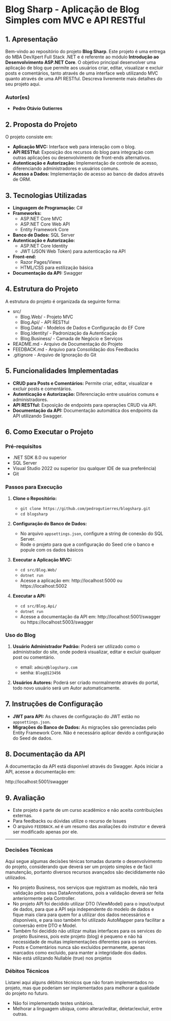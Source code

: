 # **Blog Sharp - Aplicação de Blog Simples com MVC e API RESTful**

## **1. Apresentação**

Bem-vindo ao repositório do projeto **Blog Sharp**. Este projeto é uma entrega do MBA DevXpert Full Stack .NET e é referente ao módulo **Introdução ao Desenvolvimento ASP.NET Core**.
O objetivo principal desenvolver uma aplicação de blog que permite aos usuários criar, editar, visualizar e excluir posts e comentários, tanto através de uma interface web utilizando MVC quanto através de uma API RESTful.
Descreva livremente mais detalhes do seu projeto aqui.

### **Autor(es)**
- **Pedro Otávio Gutierres**

## **2. Proposta do Projeto**

O projeto consiste em:

- **Aplicação MVC:** Interface web para interação com o blog.
- **API RESTful:** Exposição dos recursos do blog para integração com outras aplicações ou desenvolvimento de front-ends alternativos.
- **Autenticação e Autorização:** Implementação de controle de acesso, diferenciando administradores e usuários comuns.
- **Acesso a Dados:** Implementação de acesso ao banco de dados através de ORM.

## **3. Tecnologias Utilizadas**

- **Linguagem de Programação:** C#
- **Frameworks:**
  - ASP.NET Core MVC
  - ASP.NET Core Web API
  - Entity Framework Core
- **Banco de Dados:** SQL Server
- **Autenticação e Autorização:**
  - ASP.NET Core Identity
  - JWT (JSON Web Token) para autenticação na API
- **Front-end:**
  - Razor Pages/Views
  - HTML/CSS para estilização básica
- **Documentação da API:** Swagger

## **4. Estrutura do Projeto**

A estrutura do projeto é organizada da seguinte forma:

- src/
  - Blog.Web/ - Projeto MVC
  - Blog.Api/ - API RESTful
  - Blog.Data/ - Modelos de Dados e Configuração do EF Core
  - Blog.Identity/ - Padronização da Autenticação
  - Blog.Business/ - Camada de Negócio e Serviços
- README.md - Arquivo de Documentação do Projeto
- FEEDBACK.md - Arquivo para Consolidação dos Feedbacks
- .gitignore - Arquivo de Ignoração do Git

## **5. Funcionalidades Implementadas**

- **CRUD para Posts e Comentários:** Permite criar, editar, visualizar e excluir posts e comentários.
- **Autenticação e Autorização:** Diferenciação entre usuários comuns e administradores.
- **API RESTful:** Exposição de endpoints para operações CRUD via API.
- **Documentação da API:** Documentação automática dos endpoints da API utilizando Swagger.

## **6. Como Executar o Projeto**

### **Pré-requisitos**

- .NET SDK 8.0 ou superior
- SQL Server
- Visual Studio 2022 ou superior (ou qualquer IDE de sua preferência)
- Git

### **Passos para Execução**

1. **Clone o Repositório:**
   - `git clone https://github.com/pedrogutierres/blogsharp.git`
   - `cd blogsharp`

2. **Configuração do Banco de Dados:**
   - No arquivo `appsettings.json`, configure a string de conexão do SQL Server.
   - Rode o projeto para que a configuração do Seed crie o banco e popule com os dados básicos

3. **Executar a Aplicação MVC:**
   - `cd src/Blog.Web/`
   - `dotnet run`
   - Acesse a aplicação em: http://localhost:5000 ou https://localhost:5002

4. **Executar a API:**
   - `cd src/Blog.Api/`
   - `dotnet run`
   - Acesse a documentação da API em: http://localhost:5001/swagger ou https://localhost:5003/swagger

### **Uso do Blog**

1. **Usuário Administrador Padrão:** Poderá ser utilizado como o administrador do site, onde poderá visualizar, editar e excluir qualquer post ou comentário.
   - email: `admin@blogsharp.com`
   - senha: `Blog@123456`
   
2. **Usuários Autores:** Poderá ser criado mormalmente através do portal, todo novo usuário será um Autor automaticamente.

## **7. Instruções de Configuração**

- **JWT para API:** As chaves de configuração do JWT estão no `appsettings.json`.
- **Migrações do Banco de Dados:** As migrações são gerenciadas pelo Entity Framework Core. Não é necessário aplicar devido a configuração do Seed de dados.

## **8. Documentação da API**

A documentação da API está disponível através do Swagger. Após iniciar a API, acesse a documentação em:

http://localhost:5001/swagger

## **9. Avaliação**

- Este projeto é parte de um curso acadêmico e não aceita contribuições externas. 
- Para feedbacks ou dúvidas utilize o recurso de Issues
- O arquivo `FEEDBACK.md` é um resumo das avaliações do instrutor e deverá ser modificado apenas por ele.

---

### Decisões Técnicas

Aqui segue algumas decisões ténicas tomadas durante o desenvolvimento do projeto, considerando que deverá ser um projeto simples e de fácil manutenção, portanto diversos recursos avançados são decididamente não utilizados.

- No projeto Business, nos serviços que registram as models, não terá validação pelos seus DataAnnotations, pois a validação deverá ser feita anteriormente pela Controller.
- No projeto API foi decidido utilizar DTO (ViewModel) para o input/output de dados, para que a API seja independente do modelo de dados e fique mais clara para quem for a utilizar dos dados necessários e disponíveis, e para isso também foi utilizado AutoMapper para facilitar a conversão entre DTO e Model.
- Também foi decidido não utilizar muitas interfaces para os services do projeto Business, pois este projeto (blog) é pequeno e não há necessidade de muitas implementações diferentes para os services.
- Posts e Comentários nunca são excluídos permanente, apenas marcados como excluido, para manter a integridade dos dados.
- Não está utilizando Nullable (true) nos projetos

### Débitos Técnicos

Listarei aqui alguns débitos técnicos que não foram implementados no projeto, mas que poderiam ser implementados para melhorar a qualidade do projeto no futuro.

- Não foi implementado testes unitários.
- Melhorar a linguagem ubíqua, como alterar/editar, deletar/excluir, entre outras.